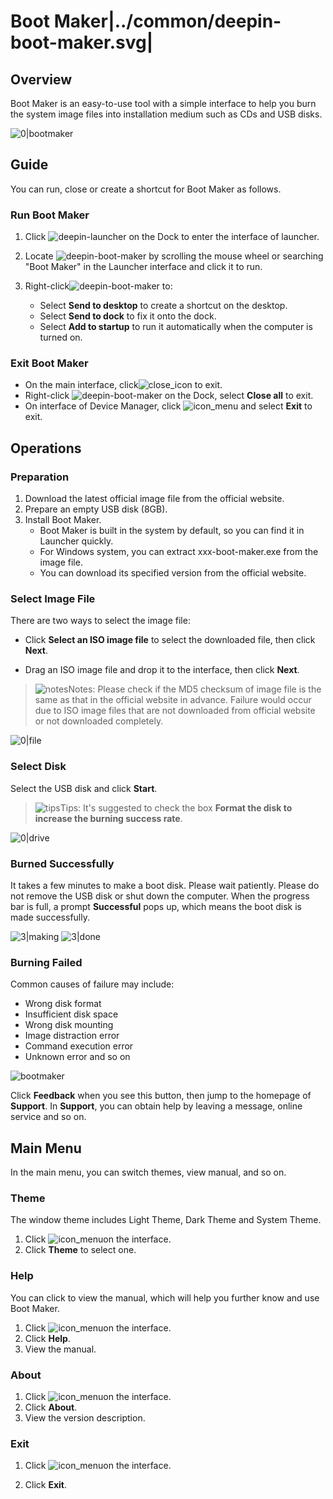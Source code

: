 # Boot Maker|../common/deepin-boot-maker.svg|

## Overview

Boot Maker is an easy-to-use tool with a simple interface to help you burn the system image files into installation medium such as CDs and USB disks.

![0|bootmaker](jpg/selectfile.png)

## Guide

You can run, close or create a shortcut for Boot Maker as follows.

### Run Boot Maker

1. Click ![deepin-launcher](icon/deepin-launcher.svg) on the Dock to enter the interface of launcher.

2. Locate ![deepin-boot-maker](icon/deepin-boot-maker.svg) by scrolling the mouse wheel or searching "Boot Maker" in the Launcher interface and click it to run. 

3. Right-click![deepin-boot-maker](icon/deepin-boot-maker.svg) to:

   - Select **Send to desktop** to create a shortcut on the desktop.
   - Select  **Send to dock** to fix it onto the dock.
   - Select **Add to startup** to run it automatically when the computer is turned on.

###  Exit Boot Maker

- On the main interface, click![close_icon](icon/close.svg) to exit.
- Right-click ![deepin-boot-maker](icon/deepin-boot-maker.svg)  on the Dock, select **Close all** to exit.
- On interface of Device Manager, click ![icon_menu](icon/icon_menu.svg)  and select **Exit** to exit.


## Operations

### Preparation

1. Download the latest official image file from the official website.
2. Prepare an empty USB disk (8GB).
3. Install Boot Maker.
   - Boot Maker is built in the system by default, so you can find it in Launcher quickly.
   - For Windows system, you can extract xxx-boot-maker.exe from the image file.
   - You can download its specified version from the official website.

### Select Image File

There are two ways to select the image file:

   - Click **Select an ISO image file** to select the downloaded file, then click **Next**.

   - Drag an ISO image file and drop it to the interface, then click **Next**.


> ![notes](icon/notes.svg)Notes: Please check if the MD5 checksum of image file is the same as that in the official website in advance. Failure would occur due to ISO image files that are not downloaded from official website or not downloaded completely.

![0|file](jpg/selectfile.png)


### Select Disk

Select the USB disk and click **Start**.


> ![tips](icon/tips.svg)Tips: It's suggested to check the box **Format the disk to increase the burning success rate**.

![0|drive](jpg/drive.png)


### Burned Successfully

It takes a few minutes to make a boot disk. Please wait patiently. Please do not remove the USB disk or shut down the computer. When the progress bar is full, a prompt **Successful** pops up, which means the boot disk is made successfully.  

![3|making](jpg/making.png)
![3|done](jpg/success.png)

### Burning Failed

Common causes of failure may include:

- Wrong disk format
- Insufficient disk space 
- Wrong disk mounting
- Image distraction error
- Command execution error
- Unknown error and so on

![bootmaker](jpg/failed.png)

Click **Feedback** when you see this button, then jump to the homepage of **Support**. In **Support**, you can obtain help by leaving a message, online service and so on. 





## Main Menu

In the main menu, you can switch themes, view manual, and so on.

### Theme

The window theme includes Light Theme, Dark Theme and System Theme.

1. Click ![icon_menu](icon/icon_menu.svg)on the interface.
2. Click  **Theme** to select one.

### Help

You can click to view the manual, which will help you further know and use Boot Maker.

1. Click ![icon_menu](icon/icon_menu.svg)on the interface.
2. Click **Help**.
3. View the manual.

### About

1. Click ![icon_menu](icon/icon_menu.svg)on the interface.
2. Click **About**.
3. View the version description.

### Exit

1. Click ![icon_menu](icon/icon_menu.svg)on the interface.

2. Click **Exit**.
